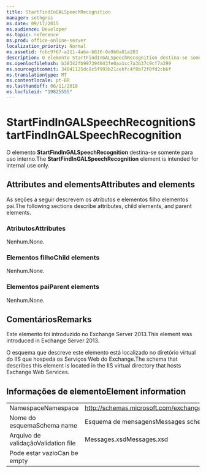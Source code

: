 ```yaml
---
title: StartFindInGALSpeechRecognition
manager: sethgros
ms.date: 09/17/2015
ms.audience: Developer
ms.topic: reference
ms.prod: office-online-server
localization_priority: Normal
ms.assetid: fcbc9f67-a211-4a6a-b816-0a9b0a81a283
description: O elemento StartFindInGALSpeechRecognition destina-se somente para uso interno.
ms.openlocfilehash: b38342fb997394043fe0aa1cc7a3b37c9cf7a399
ms.sourcegitcommit: 34041125dc8c5f993b21cebfc4f8b72f0fd2cb6f
ms.translationtype: MT
ms.contentlocale: pt-BR
ms.lasthandoff: 06/11/2018
ms.locfileid: "19825555"
---
```

# <a name="startfindingalspeechrecognition"></a><span data-ttu-id="16de8-103">StartFindInGALSpeechRecognition</span><span class="sxs-lookup"><span data-stu-id="16de8-103">StartFindInGALSpeechRecognition</span></span>

<span data-ttu-id="16de8-104">O elemento **StartFindInGALSpeechRecognition** destina-se somente para uso interno.</span><span class="sxs-lookup"><span data-stu-id="16de8-104">The **StartFindInGALSpeechRecognition** element is intended for internal use only.</span></span> 

## <a name="attributes-and-elements"></a><span data-ttu-id="16de8-105">Attributes and elements</span><span class="sxs-lookup"><span data-stu-id="16de8-105">Attributes and elements</span></span>

<span data-ttu-id="16de8-106">As seções a seguir descrevem os atributos e elementos filho elementos pai.</span><span class="sxs-lookup"><span data-stu-id="16de8-106">The following sections describe attributes, child elements, and parent elements.</span></span>
  
### <a name="attributes"></a><span data-ttu-id="16de8-107">Atributos</span><span class="sxs-lookup"><span data-stu-id="16de8-107">Attributes</span></span>

<span data-ttu-id="16de8-108">Nenhum.</span><span class="sxs-lookup"><span data-stu-id="16de8-108">None.</span></span>
  
### <a name="child-elements"></a><span data-ttu-id="16de8-109">Elementos filho</span><span class="sxs-lookup"><span data-stu-id="16de8-109">Child elements</span></span>

<span data-ttu-id="16de8-110">Nenhum.</span><span class="sxs-lookup"><span data-stu-id="16de8-110">None.</span></span>
  
### <a name="parent-elements"></a><span data-ttu-id="16de8-111">Elementos pai</span><span class="sxs-lookup"><span data-stu-id="16de8-111">Parent elements</span></span>

<span data-ttu-id="16de8-112">Nenhum.</span><span class="sxs-lookup"><span data-stu-id="16de8-112">None.</span></span>
  
## <a name="remarks"></a><span data-ttu-id="16de8-113">Comentários</span><span class="sxs-lookup"><span data-stu-id="16de8-113">Remarks</span></span>

<span data-ttu-id="16de8-114">Este elemento foi introduzido no Exchange Server 2013.</span><span class="sxs-lookup"><span data-stu-id="16de8-114">This element was introduced in Exchange Server 2013.</span></span>
  
<span data-ttu-id="16de8-115">O esquema que descreve este elemento está localizado no diretório virtual do IIS que hospeda os Serviços Web do Exchange.</span><span class="sxs-lookup"><span data-stu-id="16de8-115">The schema that describes this element is located in the IIS virtual directory that hosts Exchange Web Services.</span></span>
  
## <a name="element-information"></a><span data-ttu-id="16de8-116">Informações de elemento</span><span class="sxs-lookup"><span data-stu-id="16de8-116">Element information</span></span>

|||
|:-----|:-----|
|<span data-ttu-id="16de8-117">Namespace</span><span class="sxs-lookup"><span data-stu-id="16de8-117">Namespace</span></span>  <br/> |http://schemas.microsoft.com/exchange/services/2006/messages  <br/> |
|<span data-ttu-id="16de8-118">Nome do esquema</span><span class="sxs-lookup"><span data-stu-id="16de8-118">Schema name</span></span>  <br/> |<span data-ttu-id="16de8-119">Esquema de mensagens</span><span class="sxs-lookup"><span data-stu-id="16de8-119">Messages schema</span></span>  <br/> |
|<span data-ttu-id="16de8-120">Arquivo de validação</span><span class="sxs-lookup"><span data-stu-id="16de8-120">Validation file</span></span>  <br/> |<span data-ttu-id="16de8-121">Messages.xsd</span><span class="sxs-lookup"><span data-stu-id="16de8-121">Messages.xsd</span></span>  <br/> |
|<span data-ttu-id="16de8-122">Pode estar vazio</span><span class="sxs-lookup"><span data-stu-id="16de8-122">Can be empty</span></span>  <br/> ||
   

